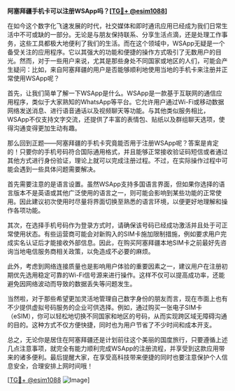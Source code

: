 **阿塞拜疆手机卡可以注册WSApp吗？[[TG💪+ @esim1088](https://t.me/s/esim1088)]**

在如今这个数字化飞速发展的时代，社交媒体和即时通讯应用已经成为我们日常生活中不可或缺的一部分。无论是与朋友保持联系、分享生活点滴，还是处理工作事务，这些工具都极大地便利了我们的生活。而在这个领域中，WSApp无疑是一个备受关注的应用程序。它以其强大的功能和便捷的操作方式吸引了无数用户的目光。然而，对于一些用户来说，尤其是那些身处不同国家或地区的人们，可能会产生疑问：比如，来自阿塞拜疆的用户是否能够顺利地使用当地的手机卡来注册并正常使用WSApp呢？

首先，让我们简单了解一下WSApp是什么。WSApp是一款基于互联网的通信应用程序，类似于大家熟知的WhatsApp等平台。它允许用户通过Wi-Fi或移动数据网络发送消息、进行语音通话以及视频聊天等功能。与其他类似服务相比，WSApp不仅支持文字交流，还提供了丰富的表情包、贴纸以及群组聊天选项，使得沟通变得更加生动有趣。

那么回到正题——阿塞拜疆的手机卡究竟能否用于注册WSApp呢？答案是肯定的！只要你的手机号码符合国际通用格式，并且能够正常接收验证码短信或者通过其他方式进行身份验证，理论上就可以完成注册过程。不过，在实际操作过程中可能会遇到一些具体问题需要解决。

首先需要注意的是语言设置。虽然WSApp支持多国语言界面，但如果你选择的语言版本不是英语或其他广泛使用的语言之一，则可能会影响到某些功能的正常使用。因此建议初次使用时尽量将界面切换至熟悉的语言环境，以便更好地理解和操作各项功能。

其次，在选择手机号码作为登录方式时，请确保该号码已经成功激活并且处于可正常使用状态。有些运营商可能会对新购入的SIM卡施加限制措施，例如要求用户完成实名认证后才能接收外部信息。因此，在购买阿塞拜疆本地SIM卡之前最好先咨询当地电信服务商相关政策，以免造成不必要的麻烦。

此外，考虑到网络连接质量也是影响用户体验的重要因素之一，建议用户在注册初期优先选用稳定可靠的Wi-Fi信号源来进行操作。这样不仅可以提高成功率，还能避免因网络波动而导致的数据丢失等问题发生。

当然啦，对于那些希望更加灵活地管理自己数字身份的朋友而言，现在市面上也有不少提供虚拟号码服务的企业可供选择。例如，通过购买一张电子SIM卡（eSIM），你可以轻松地切换不同国家和地区的号码，从而实现跨区域无障碍沟通的目的。这种方式不仅方便快捷，同时也为用户节省了不少时间和成本开支。

总之，无论你是居住在阿塞拜疆还是计划前往这个美丽的国度旅行，只要遵循上述几点注意事项，就完全有能力顺利完成WSApp的注册流程，并享受到这款应用带来的诸多便利。最后提醒大家，在享受高科技带来便捷的同时也要注意保护个人信息安全，合理安排上网时间哦！

[[TG💪+ @esim1088](https://t.me/s/esim1088) ![Image](https://i.postimg.cc/4NQfJmqS/Snipaste-2025-05-13-00-14-12.png)]